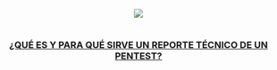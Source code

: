 <p align="center">
  <a href="https://github.com/DenverCoder1/readme-typing-svg"><img src="https://readme-typing-svg.herokuapp.com?font=Fira+Code&pause=1000&color=008FFF&width=300&lines=Fases+de+un+Pentest"></a>
</p>

<h1 align="center"></h1>

<h3 align="center"><ins>¿QUÉ ES Y PARA QUÉ SIRVE UN REPORTE TÉCNICO DE UN PENTEST?</ins></h3>
